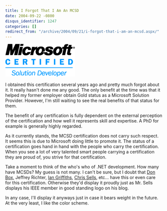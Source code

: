 ```yaml
---
title: I Forgot That I Am An MCSD
date: 2004-09-22 -0800
disqus_identifier: 1247
categories: []
redirect_from: "/archive/2004/09/21/i-forgot-that-i-am-an-mcsd.aspx/"
---
```


![MCSD Logo](/images/MCSD-RGB.gif)

I obtained this certification several years ago and pretty much forgot
about it. It really hasn't done me any good. The only benefit at the
time was that it helped my former employer obtain Gold status as a
Microsoft Solution Provider. However, I'm still waiting to see the real
benefits of that status for them.

The benefit of any certification is fully dependent on the external
perception of the certification and how well it represents skill and
expertise. A PhD for example is generally highly regarded.

As it currently stands, the MCSD certification does not carry such
respect. It seems this is due to Microsoft doing little to promote it.
The status of a certification goes hand in hand with the people who
carry the certification. When you see a lot of very talented smart
people carrying a certification they are proud of, you strive for that
certification.

Take a moment to think of the who's who of .NET development. How many
have MCSDs? My guess is not many. I can't be sure, but I doubt that [Don
Box](http://www.gotdotnet.com/team/dbox/), Jeffrey Richter, [Ian
Griffiths](http://www.interact-sw.co.uk/iangblog/), [Chris
Sells](http://www.sellsbrothers.com/), etc... have this or even care for
this certification. Otherwise they'd display it proudly just as Mr.
Sells displays his IEEE member in good standing logo on his blog.

In any case, I'll display it anyways just in case it bears weight in the
future. At the very least, I like the color scheme.

